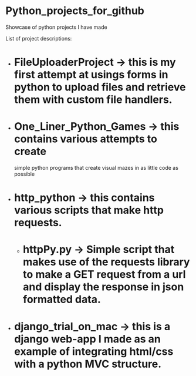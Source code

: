 # Python_projects_for_github
Showcase of python projects I have made

List of project descriptions:

- # FileUploaderProject -> this is my first attempt at usings forms in python to upload files and retrieve them with custom file handlers.
- # One_Liner_Python_Games -> this contains various attempts to create 
  simple python programs that create visual mazes in as little code as possible
- # http_python -> this contains various scripts that make http requests.
  - # httpPy.py -> Simple script that makes use of the requests library to make a GET request from a url and display the response     in json formatted data. 
- # django_trial_on_mac -> this is a django web-app I made as an example of integrating html/css with a python MVC structure.
